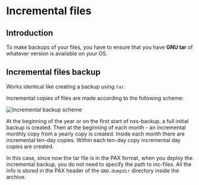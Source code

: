 # Incremental files

## Introduction

To make backups of your files, you have to ensure that you have **GNU tar** of whatever version is available on your OS.

## Incremental files backup

Works identical like creating a backup using `tar`.

Incremental copies of files are made according to the following scheme:

![Incremental backup scheme](https://image.ibb.co/dtLn2p/nxs_inc_backup_scheme_last_version.jpg)

At the beginning of the year or on the first start of nxs-backup, a full initial backup is created. Then at the
beginning of each month - an incremental monthly copy from a yearly copy is created. Inside each month there are
incremental ten-day copies. Within each ten-day copy incremental day copies are created.

In this case, since now the tar file is in the PAX format, when you deploy the incremental backup, you do not need to
specify the path to inc-files. All the info is stored in the PAX header of the `GNU.dumpdir` directory inside the
archive.
